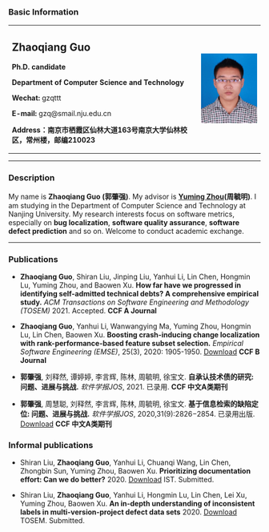 ### Basic Information

<table border="0">
  <tr>
    <td width="75%">
      <h2>Zhaoqiang Guo</h2>
      <p><b>Ph.D. candidate</b></p>
      <p><b>Department of Computer Science and Technology</b></p>
      <p><b>Wechat:</b> gzqttt</p>
      <p><b>E-mail:</b> gzq@smail.nju.edu.cn</p>
      <p><b>Address：南京市栖霞区仙林大道163号南京大学仙林校区，常州楼，邮编210023</b></p>
    </td>
    <td width="25%">
      <img src="/生活照.jpg" width="100%">
    </td>
  </tr>
</table>

---

### Description

My name is **Zhaoqiang Guo (郭肇强)**. My advisor is **[Yuming Zhou](https://cs.nju.edu.cn/zhouyuming/)(周毓明)**. I am studying in the Department of Computer Science and Technology at Nanjing University. My research interests focus on software metrics, especially on **bug localization**, **software quality assurance**, **software defect prediction** and so on. Welcome to conduct academic exchange.


---

### Publications

* **Zhaoqiang Guo**, Shiran Liu, Jinping Liu, Yanhui Li, Lin Chen, Hongmin Lu, Yuming Zhou, and Baowen Xu. **How far have we progressed in identifying self-admitted technical debts? A comprehensive empirical study.** *ACM Transactions on Software Engineering and Methodology (TOSEM)* 2021. Accepted. **CCF A Journal**

* **Zhaoqiang Guo**, Yanhui Li, Wanwangying Ma, Yuming Zhou, Hongmin Lu, Lin Chen, Baowen Xu. **Boosting crash-inducing change localization with rank-performance-based feature subset selection.** *Empirical Software Engineering (EMSE)*, 25(3), 2020: 1905-1950. [Download](https://doi.org/10.1007/s10664-020-09802-1) **CCF B Journal**

* **郭肇强**, 刘释然, 谭婷婷, 李言辉, 陈林, 周毓明, 徐宝文. **自承认技术债的研究: 问题、进展与挑战.**  *软件学报JOS*, 2021. 已录用. **CCF 中文A类期刊**

* **郭肇强**, 周慧聪, 刘释然, 李言辉, 陈林, 周毓明, 徐宝文. **基于信息检索的缺陷定位: 问题、进展与挑战.**  *软件学报JOS*, 2020,31(9):2826−2854. 已录用出版. [Download](http://www.jos.org.cn/jos/ch/reader/create_pdf.aspx?file_no=6087&journal_id=jos) **CCF 中文A类期刊**


### Informal publications

* Shiran Liu, **Zhaoqiang Guo**, Yanhui Li, Chuanqi Wang,  Lin Chen, Zhongbin Sun, Yuming Zhou, Baowen Xu. **Prioritizing documentation effort: Can we do better?** 2020. [Download](https://arxiv.org/abs/2006.10892) IST. Submitted.

* Shiran Liu, **Zhaoqiang Guo**, Yanhui Li, Hongmin Lu, Lin Chen, Lei Xu, Yuming Zhou, Baowen Xu. **An in-depth understanding of inconsistent labels in multi-version-project defect data sets** 2020. [Download]() TOSEM. Submitted.


